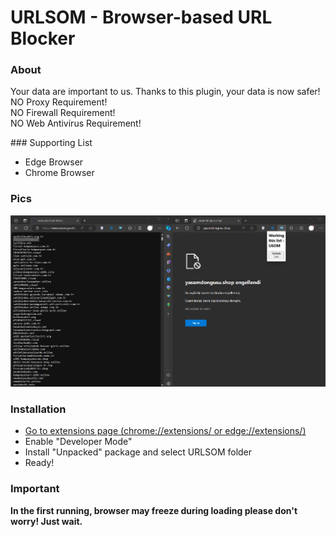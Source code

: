 # URLSOM - Browser-based URL Blocker
### About
<p>Your data are important to us. Thanks to this plugin, your data is now safer!
<br>
NO Proxy Requirement!<br>
NO Firewall Requirement!<br>
NO Web Antivirus Requirement!
</p>
### Supporting List
<ul>
<li>Edge Browser</li>
<li>Chrome Browser</li>
</ul>

### Pics
<img src="pic/demo.png" />

### Installation
<ul>
<li><a href="chrome://extensions/">Go to extensions page (chrome://extensions/ or edge://extensions/)</a></li>
<li>Enable "Developer Mode"</li>
<li>Install "Unpacked" package and select URLSOM folder</li>
<li>Ready!</li>
</ul>

### Important
<b>In the first running, browser may freeze during loading please don't worry! Just wait.</b>
